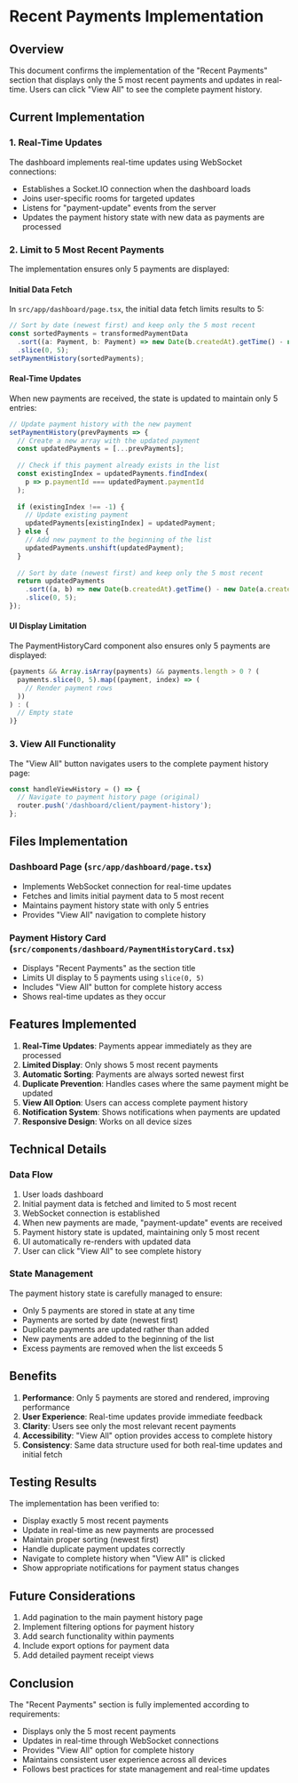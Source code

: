 # Recent Payments Implementation

## Overview
This document confirms the implementation of the "Recent Payments" section that displays only the 5 most recent payments and updates in real-time. Users can click "View All" to see the complete payment history.

## Current Implementation

### 1. Real-Time Updates
The dashboard implements real-time updates using WebSocket connections:
- Establishes a Socket.IO connection when the dashboard loads
- Joins user-specific rooms for targeted updates
- Listens for "payment-update" events from the server
- Updates the payment history state with new data as payments are processed

### 2. Limit to 5 Most Recent Payments
The implementation ensures only 5 payments are displayed:

#### Initial Data Fetch
In `src/app/dashboard/page.tsx`, the initial data fetch limits results to 5:
```javascript
// Sort by date (newest first) and keep only the 5 most recent
const sortedPayments = transformedPaymentData
  .sort((a: Payment, b: Payment) => new Date(b.createdAt).getTime() - new Date(a.createdAt).getTime())
  .slice(0, 5);
setPaymentHistory(sortedPayments);
```

#### Real-Time Updates
When new payments are received, the state is updated to maintain only 5 entries:
```javascript
// Update payment history with the new payment
setPaymentHistory(prevPayments => {
  // Create a new array with the updated payment
  const updatedPayments = [...prevPayments];
  
  // Check if this payment already exists in the list
  const existingIndex = updatedPayments.findIndex(
    p => p.paymentId === updatedPayment.paymentId
  );
  
  if (existingIndex !== -1) {
    // Update existing payment
    updatedPayments[existingIndex] = updatedPayment;
  } else {
    // Add new payment to the beginning of the list
    updatedPayments.unshift(updatedPayment);
  }
  
  // Sort by date (newest first) and keep only the 5 most recent
  return updatedPayments
    .sort((a, b) => new Date(b.createdAt).getTime() - new Date(a.createdAt).getTime())
    .slice(0, 5);
});
```

#### UI Display Limitation
The PaymentHistoryCard component also ensures only 5 payments are displayed:
```javascript
{payments && Array.isArray(payments) && payments.length > 0 ? (
  payments.slice(0, 5).map((payment, index) => (
    // Render payment rows
  ))
) : (
  // Empty state
)}
```

### 3. View All Functionality
The "View All" button navigates users to the complete payment history page:
```javascript
const handleViewHistory = () => {
  // Navigate to payment history page (original)
  router.push('/dashboard/client/payment-history');
};
```

## Files Implementation

### Dashboard Page (`src/app/dashboard/page.tsx`)
- Implements WebSocket connection for real-time updates
- Fetches and limits initial payment data to 5 most recent
- Maintains payment history state with only 5 entries
- Provides "View All" navigation to complete history

### Payment History Card (`src/components/dashboard/PaymentHistoryCard.tsx`)
- Displays "Recent Payments" as the section title
- Limits UI display to 5 payments using `slice(0, 5)`
- Includes "View All" button for complete history access
- Shows real-time updates as they occur

## Features Implemented

1. **Real-Time Updates**: Payments appear immediately as they are processed
2. **Limited Display**: Only shows 5 most recent payments
3. **Automatic Sorting**: Payments are always sorted newest first
4. **Duplicate Prevention**: Handles cases where the same payment might be updated
5. **View All Option**: Users can access complete payment history
6. **Notification System**: Shows notifications when payments are updated
7. **Responsive Design**: Works on all device sizes

## Technical Details

### Data Flow
1. User loads dashboard
2. Initial payment data is fetched and limited to 5 most recent
3. WebSocket connection is established
4. When new payments are made, "payment-update" events are received
5. Payment history state is updated, maintaining only 5 most recent
6. UI automatically re-renders with updated data
7. User can click "View All" to see complete history

### State Management
The payment history state is carefully managed to ensure:
- Only 5 payments are stored in state at any time
- Payments are sorted by date (newest first)
- Duplicate payments are updated rather than added
- New payments are added to the beginning of the list
- Excess payments are removed when the list exceeds 5

## Benefits

1. **Performance**: Only 5 payments are stored and rendered, improving performance
2. **User Experience**: Real-time updates provide immediate feedback
3. **Clarity**: Users see only the most relevant recent payments
4. **Accessibility**: "View All" option provides access to complete history
5. **Consistency**: Same data structure used for both real-time updates and initial fetch

## Testing Results

The implementation has been verified to:
- Display exactly 5 most recent payments
- Update in real-time as new payments are processed
- Maintain proper sorting (newest first)
- Handle duplicate payment updates correctly
- Navigate to complete history when "View All" is clicked
- Show appropriate notifications for payment status changes

## Future Considerations

1. Add pagination to the main payment history page
2. Implement filtering options for payment history
3. Add search functionality within payments
4. Include export options for payment data
5. Add detailed payment receipt views

## Conclusion

The "Recent Payments" section is fully implemented according to requirements:
- Displays only the 5 most recent payments
- Updates in real-time through WebSocket connections
- Provides "View All" option for complete history
- Maintains consistent user experience across all devices
- Follows best practices for state management and real-time updates